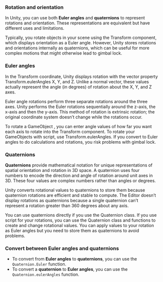 ### Rotation and orientation

In Unity, you can use both **Euler angles** and **quaternions** to represent rotations and orientation. These representations are equivalent but have different uses and limitations.

Typically, you rotate objects in your scene using the Transform component, which displays orientation as a Euler angle. However, Unity stores rotations and orientations internally as quaternions, which can be useful for more complex motions that might otherwise lead to gimbal lock.


### Euler angles
In the Transform coordinate, Unity displays rotation with the vector property Transform.eulerAngles X, Y, and Z. Unlike a normal vector, these values actually represent the angle (in degrees) of rotation about the X, Y, and Z axes.

Euler angle rotations perform three separate rotations around the three axes. Unity performs the Euler rotations sequentially around the z-axis, the x-axis and then the y-axis. This method of rotation is extrinsic rotation; the original coordinate system doesn’t change while the rotations occur.

To rotate a GameObject
, you can enter angle values of how far you want each axis to rotate into the Transform component. To rotate your GameObjects with script, use Transform.eulerAngles. If you convert to Euler angles to do calculations and rotations, you risk problems with gimbal lock.


### Quaternions
**Quaternions** provide mathematical notation for unique representations of spatial orientation and rotation in 3D space. A quaternion uses four numbers to encode the direction and angle of rotation around unit axes in 3D. These four values are complex numbers rather than angles or degrees.

Unity converts rotational values to quaternions to store them because quaternion rotations are efficient and stable to compute. The Editor doesn’t display rotations as quaternions because a single quaternion can’t represent a rotation greater than 360 degrees about any axis.

You can use quaternions directly if you use the Quaternion class. If you use script for your rotations, you can use the Quaternion class and functions to create and change rotational values. You can apply values to your rotation as Euler angles but you need to store them as quaternions to avoid problems.

### Convert between Euler angles and quaternions

- To convert from **Euler angles** to **quaternions**, you can use the `Quaternion.Euler` function.
- To convert a **quaternion** to **Euler angles**, you can use the `Quaternion.eulerAngles` function.


